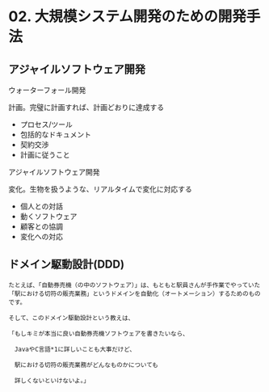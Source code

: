 # 02. 大規模システム開発のための開発手法

## アジャイルソフトウェア開発

ウォーターフォール開発

計画。完璧に計画すれば、計画どおりに達成する

- プロセス/ツール
- 包括的なドキュメント
- 契約交渉
- 計画に従うこと

アジャイルソフトウェア開発

変化。生物を扱うような、リアルタイムで変化に対応する

- 個人との対話
- 動くソフトウェア
- 顧客との協調
- 変化への対応

## ドメイン駆動設計(DDD)

```
たとえば、「自動券売機（の中のソフトウェア）」は、もともと駅員さんが手作業でやっていた「駅における切符の販売業務」というドメインを自動化（オートメーション）するためのものです。

そして、このドメイン駆動設計という教えは、

「もしキミが本当に良い自動券売機ソフトウェアを書きたいなら、

　JavaやC言語*1に詳しいことも大事だけど、

　駅における切符の販売業務がどんなものかについても

　詳しくないといけないよ。」
```